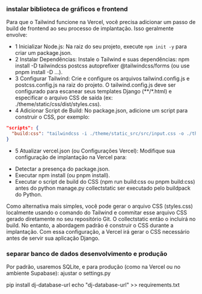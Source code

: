




### instalar biblioteca de gráficos e frontend

Para que o Tailwind funcione na Vercel, você precisa adicionar um passo de build de frontend ao seu processo de implantação. Isso geralmente envolve:
- 1 Inicializar Node.js: Na raiz do seu projeto, execute ````npm init -y```` para criar um package.json.
- 2  Instalar Dependências: Instale o Tailwind e suas dependências: npm install -D tailwindcss postcss autoprefixer @tailwindcss/forms (ou use pnpm install -D ...).
- 3 Configurar Tailwind: Crie e configure os arquivos tailwind.config.js e postcss.config.js na raiz do projeto. O tailwind.config.js deve ser configurado para escanear seus templates Django (**/*.html) e especificar o arquivo CSS de saída (ex: ./theme/static/css/dist/styles.css).
- 4 Adicionar Script de Build: No package.json, adicione um script para construir o CSS, por exemplo:
````json
"scripts": {
  "build:css": "tailwindcss -i ./theme/static_src/src/input.css -o ./theme/static/css/dist/styles.css --minify"
}
````
- 5 Atualizar vercel.json (ou Configurações Vercel): Modifique sua configuração de implantação na Vercel para:
* Detectar a presença do package.json.
* Executar npm install (ou pnpm install).
* Executar o script de build do CSS (npm run build:css ou pnpm build:css) antes do python manage.py collectstatic ser executado pelo buildpack do Python.

Como alternativa mais simples, você pode gerar o arquivo CSS (styles.css) localmente usando o comando do Tailwind e commitar esse arquivo CSS gerado diretamente no seu repositório Git. O collectstatic então o incluirá no build. No entanto, a abordagem padrão é construir o CSS durante a implantação.
Com essa configuração, a Vercel irá gerar o CSS necessário antes de servir sua aplicação Django.

### separar banco de dados desenvolvimento e produção
Por padrão, usaremos SQLite, e para produção (como na Vercel ou no ambiente Supabase):
ajustar o settings.py

pip install dj-database-url
echo "dj-database-url" >> requirements.txt
